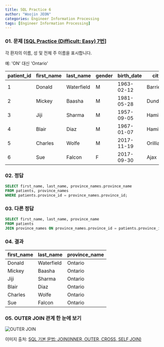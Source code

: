 ```yaml
---
title: SQL Practice 6
author: "Woojin JEON"
categories: Engineer Information Processing
tags: [Engineer Information Processing]
---
```


### 01. 문제 [[SQL Practice (Difficult: Easy) 7번](https://www.sql-practice.com/)]

각 환자의 이름, 성 및 전체 주 이름을 표시합니다.

예: 'ON' 대신 'Ontario'

| patient_id | first_name | last_name  | gender | birth_date | city     | province_id | allergies  | height | weight |
|------------|------------|------------|--------|------------|----------|-------------|------------|--------|--------|
| 1          | Donald     | Waterfield | M      | 1963-02-12 | Barrie   | ON          | NULL       | 156    | 65     |
| 2          | Mickey     | Baasha     | M      | 1981-05-28 | Dundas   | ON          | Sulfa      | 185    | 76     |
| 3          | Jiji       | Sharma     | M      | 1957-09-05 | Hamilton | ON          | Penicillin | 194    | 106    |
| 4          | Blair      | Diaz       | M      | 1967-01-07 | Hamilton | ON          | NULL       | 191    | 104    |
| 5          | Charles    | Wolfe      | M      | 2017-11-19 | Orillia  | ON          | Penicillin | 47     | 10     |
| 6          | Sue        | Falcon     | F      | 2017-09-30 | Ajax     | ON          | Penicillin | 43     | 5      |

### 02. 정답

```sql
SELECT first_name, last_name, province_names.province_name
FROM patients, province_names
WHERE patients.province_id = province_names.province_id;
```

### 03. 다른 정답

```sql
SELECT first_name, last_name, province_name
FROM patients
JOIN province_names ON province_names.province_id = patients.province_id;
```

### 04. 결과

| first_name | last_name  | province_name |
|------------|------------|---------------|
| Donald     | Waterfield | Ontario       |
| Mickey     | Baasha     | Ontario       |
| Jiji       | Sharma     | Ontario       |
| Blair      | Diaz       | Ontario       |
| Charles    | Wolfe      | Ontario       |
| Sue        | Falcon     | Ontario       |

### 05. OUTER JOIN 관계 한 눈에 보기

![OUTER JOIN](https://hongong.hanbit.co.kr/wp-content/uploads/2021/11/OUTER-JOIN_%EB%8D%94%EC%95%8C%EC%95%84%EB%B3%B4%EA%B8%B0-1.png)

이미지 출처: [SQL 기본 문법: JOIN(INNER, OUTER, CROSS, SELF JOIN)](https://hongong.hanbit.co.kr/sql-%EA%B8%B0%EB%B3%B8-%EB%AC%B8%EB%B2%95-joininner-outer-cross-self-join/)
